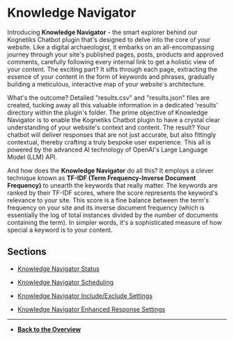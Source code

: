 # Knowledge Navigator

Introducing **Knowledge Navigator** - the smart explorer behind our Kognetiks Chatbot plugin that's designed to delve into the core of your website. Like a digital archaeologist, it embarks on an all-encompassing journey through your site's published pages, posts, products and approved comments, carefully following every internal link to get a holistic view of your content. The exciting part? It sifts through each page, extracting the essence of your content in the form of keywords and phrases, gradually building a meticulous, interactive map of your website's architecture.

What's the outcome? Detailed "results.csv" and "results.json" files are created, tucking away all this valuable information in a dedicated 'results' directory within the plugin's folder. The prime objective of Knowledge Navigator is to enable the Kognetiks Chatbot plugin to have a crystal clear understanding of your website's context and content. The result? Your chatbot will deliver responses that are not just accurate, but also fittingly contextual, thereby crafting a truly bespoke user experience. This all is powered by the advanced AI technology of OpenAI's Large Language Model (LLM) API.

And how does the **Knowledge Navigator** do all this? It employs a clever technique known as **TF-IDF (Term Frequency-Inverse Document Frequency)** to unearth the keywords that really matter. The keywords are ranked by their TF-IDF scores, where the score represents the keyword's relevance to your site. This score is a fine balance between the term's frequency on your site and its inverse document frequency (which is essentially the log of total instances divided by the number of documents containing the term). In simpler words, it's a sophisticated measure of how special a keyword is to your content.

## Sections

- [Knowledge Navigator Status](knowledge-navigator-status.md)

- [Knowledge Navigator Scheduling](knowledge-navigator-scheduling.md)

- [Knowledge Navigator Include/Exclude Settings](knowledge-navigator-include-exclude-settings.md)

- [Knowledge Navigator Enhanced Response Settings](knowledge-navigator-enhanced-response-settings.md)

---

- **[Back to the Overview](/overview.md)**
